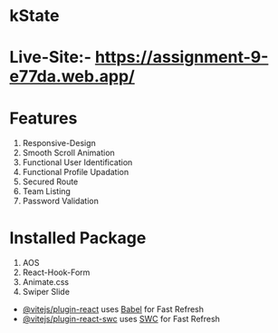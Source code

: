 # kState
# Live-Site:- https://assignment-9-e77da.web.app/
# Features
1. Responsive-Design
2. Smooth Scroll Animation
3. Functional User Identification
4. Functional Profile Upadation
5. Secured Route
6. Team Listing
7. Password Validation 
# Installed Package
1. AOS
2. React-Hook-Form
3. Animate.css
4. Swiper Slide

- [@vitejs/plugin-react](https://github.com/vitejs/vite-plugin-react/blob/main/packages/plugin-react/README.md) uses [Babel](https://babeljs.io/) for Fast Refresh
- [@vitejs/plugin-react-swc](https://github.com/vitejs/vite-plugin-react-swc) uses [SWC](https://swc.rs/) for Fast Refresh
